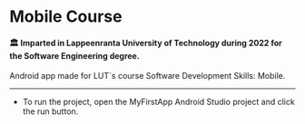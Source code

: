 # Mobile Course
#### 🏛️ Imparted in Lappeenranta University of Technology during 2022 for the Software Engineering degree.

Android app made for LUT´s course Software Development Skills: Mobile.
- - -

* To run the project, open the MyFirstApp Android Studio project and click the run button.
